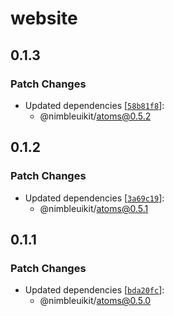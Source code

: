 # website

## 0.1.3

### Patch Changes

- Updated dependencies [[`58b81f8`](https://github.com/JohnVersus/nimbleuikit/commit/58b81f8931d9de01692664fe7878ac6655b397d9)]:
  - @nimbleuikit/atoms@0.5.2

## 0.1.2

### Patch Changes

- Updated dependencies [[`3a69c19`](https://github.com/JohnVersus/nimbleuikit/commit/3a69c192d17451a93c171414eddb9a7fb5081dcd)]:
  - @nimbleuikit/atoms@0.5.1

## 0.1.1

### Patch Changes

- Updated dependencies [[`bda20fc`](https://github.com/JohnVersus/nimbleuikit/commit/bda20fc4b830f203f01219318e68cc263be39416)]:
  - @nimbleuikit/atoms@0.5.0

